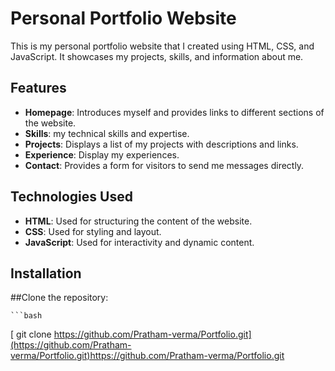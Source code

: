 # Personal Portfolio Website

This is my personal portfolio website that I created using HTML, CSS, and JavaScript. It showcases my projects, skills, and information about me. 

## Features

- **Homepage**: Introduces myself and provides links to different sections of the website.
- **Skills**:  my technical skills and expertise.
-  **Projects**: Displays a list of my projects with descriptions and links.
-  **Experience**: Display my experiences.
- **Contact**: Provides a form for visitors to send me messages directly.

## Technologies Used

- **HTML**: Used for structuring the content of the website.
- **CSS**: Used for styling and layout.
- **JavaScript**: Used for interactivity and dynamic content.
  
## Installation

##Clone the repository:

    ```bash
   [ git clone https://github.com/Pratham-verma/Portfolio.git](https://github.com/Pratham-verma/Portfolio.git)https://github.com/Pratham-verma/Portfolio.git
    
